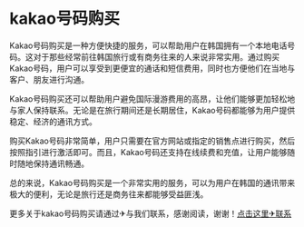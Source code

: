 # kakao号码购买

Kakao号码购买是一种方便快捷的服务，可以帮助用户在韩国拥有一个本地电话号码。这对于那些经常前往韩国旅行或有商务往来的人来说非常实用。通过购买Kakao号码，用户可以享受到更便宜的通话和短信费用，同时也方便他们在当地与客户、朋友进行沟通。

Kakao号码购买还可以帮助用户避免国际漫游费用的高昂，让他们能够更加轻松地与家人保持联系。无论是在旅行期间还是长期居住，Kakao号码都能够为用户提供稳定、经济的通讯方式。

购买Kakao号码非常简单，用户只需要在官方网站或指定的销售点进行购买，然后按照指引进行激活即可。而且，Kakao号码还支持在线续费和充值，让用户能够随时随地保持通讯畅通。

总的来说，Kakao号码购买是一个非常实用的服务，可以为用户在韩国的通讯带来极大的便利，无论是旅行还是商务往来都能够受益匪浅。

更多关于kakao号码购买请通过✈与我们联系，感谢阅读，谢谢！[点击这里✈联系](https://t.me/LM999bot)